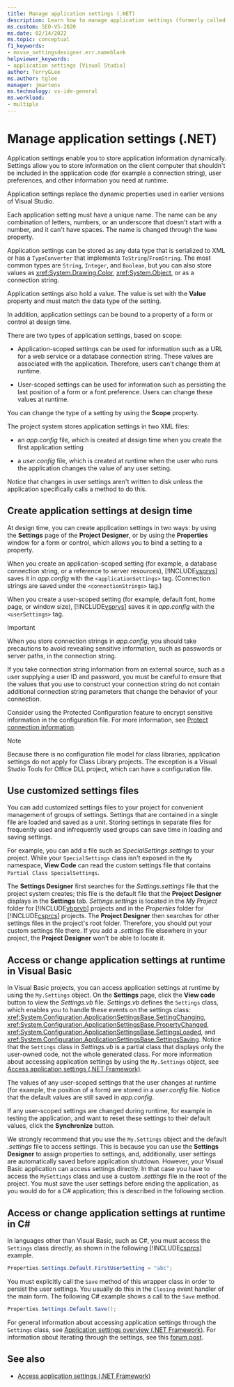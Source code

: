 ```yaml
---
title: Manage application settings (.NET)
description: Learn how to manage application settings (formerly called dynamic properties) that aren't included in the application code, but are needed at runtime.
ms.custom: SEO-VS-2020
ms.date: 02/14/2022
ms.topic: conceptual
f1_keywords:
- msvse_settingsdesigner.err.nameblank
helpviewer_keywords:
- application settings [Visual Studio]
author: TerryGLee
ms.author: tglee
manager: jmartens
ms.technology: vs-ide-general
ms.workload:
- multiple
---
```

# Manage application settings (.NET)

Application settings enable you to store application information dynamically. Settings allow you to store information on the client computer that shouldn't be included in the application code (for example a connection string), user preferences, and other information you need at runtime.

Application settings replace the dynamic properties used in earlier versions of Visual Studio.

Each application setting must have a unique name. The name can be any combination of letters, numbers, or an underscore that doesn't start with a number, and it can't have spaces. The name is changed through the `Name` property.

Application settings can be stored as any data type that is serialized to XML or has a `TypeConverter` that implements `ToString`/`FromString`. The most common types are `String`, `Integer`, and `Boolean`, but you can also store values as <xref:System.Drawing.Color>, <xref:System.Object>, or as a connection string.

Application settings also hold a value. The value is set with the **Value** property and must match the data type of the setting.

In addition, application settings can be bound to a property of a form or control at design time.

There are two types of application settings, based on scope:

- Application-scoped settings can be used for information such as a URL for a web service or a database connection string. These values are associated with the application. Therefore, users can't change them at runtime.

- User-scoped settings can be used for information such as persisting the last position of a form or a font preference. Users can change these values at runtime.

You can change the type of a setting by using the **Scope** property.

The project system stores application settings in two XML files:

- an *app.config* file, which is created at design time when you create the first application setting

- a *user.config* file, which is created at runtime when the user who runs the application changes the value of any user setting.

Notice that changes in user settings aren't written to disk unless the application specifically calls a method to do this.

## Create application settings at design time

At design time, you can create application settings in two ways: by using the **Settings** page of the **Project Designer**, or by using the **Properties** window for a form or control, which allows you to bind a setting to a property.

When you create an application-scoped setting (for example, a database connection string, or a reference to server resources), [!INCLUDE[vsprvs](../code-quality/includes/vsprvs_md.md)] saves it in *app.config* with the `<applicationSettings>` tag. (Connection strings are saved under the `<connectionStrings>` tag.)

When you create a user-scoped setting (for example, default font, home page, or window size), [!INCLUDE[vsprvs](../code-quality/includes/vsprvs_md.md)] saves it in *app.config* with the `<userSettings>` tag.

> [!IMPORTANT]
> When you store connection strings in *app.config*, you should take precautions to avoid revealing sensitive information, such as passwords or server paths, in the connection string.
>
> If you take connection string information from an external source, such as a user supplying a user ID and password, you must be careful to ensure that the values that you use to construct your connection string do not contain additional connection string parameters that change the behavior of your connection.
>
> Consider using the Protected Configuration feature to encrypt sensitive information in the configuration file. For more information, see [Protect connection information](/dotnet/framework/data/adonet/protecting-connection-information).

> [!NOTE]
> Because there is no configuration file model for class libraries, application settings do not apply for Class Library projects. The exception is a Visual Studio Tools for Office DLL project, which can have a configuration file.

## Use customized settings files

You can add customized settings files to your project for convenient management of groups of settings. Settings that are contained in a single file are loaded and saved as a unit. Storing settings in separate files for frequently used and infrequently used groups can save time in loading and saving settings.

For example, you can add a file such as *SpecialSettings.settings* to your project. While your `SpecialSettings` class isn't exposed in the `My` namespace, **View Code** can read the custom settings file that contains `Partial Class SpecialSettings`.

The **Settings Designer** first searches for the *Settings.settings* file that the project system creates; this file is the default file that the **Project Designer** displays in the **Settings** tab. *Settings.settings* is located in the *My Project* folder for [!INCLUDE[vbprvb](../code-quality/includes/vbprvb_md.md)] projects and in the *Properties* folder for [!INCLUDE[csprcs](../data-tools/includes/csprcs_md.md)] projects. The **Project Designer** then searches for other settings files in the project's root folder. Therefore, you should put your custom settings file there. If you add a *.settings* file elsewhere in your project, the **Project Designer** won't be able to locate it.

## Access or change application settings at runtime in Visual Basic

In Visual Basic projects, you can access application settings at runtime by using the `My.Settings` object. On the **Settings** page, click the **View code** button to view the *Settings.vb* file. *Settings.vb* defines the `Settings` class, which enables you to handle these events on the settings class: <xref:System.Configuration.ApplicationSettingsBase.SettingChanging>, <xref:System.Configuration.ApplicationSettingsBase.PropertyChanged>, <xref:System.Configuration.ApplicationSettingsBase.SettingsLoaded>, and <xref:System.Configuration.ApplicationSettingsBase.SettingsSaving>. Notice that the `Settings` class in *Settings.vb* is a partial class that displays only the user-owned code, not the whole generated class. For more information about accessing application settings by using the `My.Settings` object, see [Access application settings (.NET Framework)](/dotnet/visual-basic/developing-apps/programming/app-settings/accessing-application-settings).

The values of any user-scoped settings that the user changes at runtime (for example, the position of a form) are stored in a *user.config* file. Notice that the default values are still saved in *app.config*.

If any user-scoped settings are changed during runtime, for example in testing the application, and want to reset these settings to their default values, click the **Synchronize** button.

We strongly recommend that you use the `My.Settings` object and the default *.settings* file to access settings. This is because you can use the **Settings Designer** to assign properties to settings, and, additionally, user settings are automatically saved before application shutdown. However, your Visual Basic application can access settings directly. In that case you have to access the `MySettings` class and use a custom *.settings* file in the root of the project. You must save the user settings before ending the application, as you would do for a C# application; this is described in the following section.

<!-- markdownlint-disable MD003 MD020 -->
## Access or change application settings at runtime in C#
<!-- markdownlint-enable MD003 MD020 -->

In languages other than Visual Basic, such as C#, you must access the `Settings` class directly, as shown in the following [!INCLUDE[csprcs](../data-tools/includes/csprcs_md.md)] example.

```csharp
Properties.Settings.Default.FirstUserSetting = "abc";
```

You must explicitly call the `Save` method of this wrapper class in order to persist the user settings. You usually do this in the `Closing` event handler of the main form. The following C# example shows a call to the `Save` method.

```csharp
Properties.Settings.Default.Save();
```

For general information about accessing application settings through the `Settings` class, see [Application settings overview (.NET Framework)](/dotnet/framework/winforms/advanced/application-settings-overview). For information about iterating through the settings, see this [forum post](https://social.msdn.microsoft.com/Forums/vstudio/40fbb470-f1e8-4a02-a4a0-9f62b54d0fc4/is-this-possible-propertiessettingsdefault?forum=csharpgeneral).

## See also

- [Access application settings (.NET Framework)](/dotnet/visual-basic/developing-apps/programming/app-settings/accessing-application-settings)
